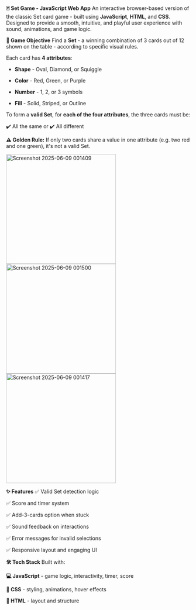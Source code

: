 **🃏 Set Game - JavaScript Web App**
An interactive browser-based version of the classic Set card game - built using **JavaScript**, **HTML**, and **CSS**.
Designed to provide a smooth, intuitive, and playful user experience with sound, animations, and game logic.


**🎯 Game Objective**
Find a **Set** - a winning combination of 3 cards out of 12 shown on the table - according to specific visual rules.

Each card has **4 attributes**:

- **Shape** - Oval, Diamond, or Squiggle

- **Color** - Red, Green, or Purple

 - **Number** - 1, 2, or 3 symbols

- **Fill** - Solid, Striped, or Outline

To form a **valid Set**, for **each of the four attributes**, the three cards must be:

✔️ All the same
or
✔️ All different

**⚠️ Golden Rule:** If only two cards share a value in one attribute (e.g. two red and one green), it's not a valid Set.

<img src="https://github.com/user-attachments/assets/5026499e-067c-46f0-bbf5-9f6bade038ba" alt="Screenshot 2025-06-09 001409" width="300" />

<img src="https://github.com/user-attachments/assets/3c6cb4b2-1820-4112-8b63-f39740880ce3" alt="Screenshot 2025-06-09 001500" width="300" />

<img src="https://github.com/user-attachments/assets/1dc75916-4f64-4801-9746-1059652d322d" alt="Screenshot 2025-06-09 001417" width="300" />



**✨ Features**
✅ Valid Set detection logic

✅ Score and timer system

✅ Add-3-cards option when stuck

✅ Sound feedback on interactions

✅ Error messages for invalid selections

✅ Responsive layout and engaging UI

**🛠️ Tech Stack**
Built with:

**💻 JavaScript** - game logic, interactivity, timer, score

**🎨 CSS** - styling, animations, hover effects

**🧱 HTML** - layout and structure

